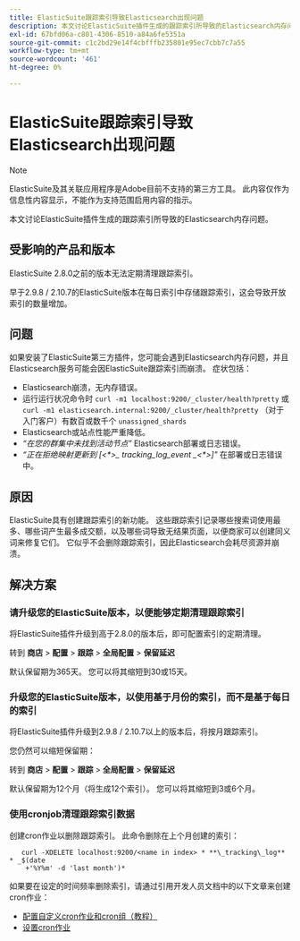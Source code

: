 ```yaml
---
title: ElasticSuite跟踪索引导致Elasticsearch出现问题
description: 本文讨论ElasticSuite插件生成的跟踪索引所导致的Elasticsearch内存问题。
exl-id: 67bfd06a-c801-4306-8510-a84a6fe5351a
source-git-commit: c1c2bd29e14f4cbfffb235801e95ec7cbb7c7a55
workflow-type: tm+mt
source-wordcount: '461'
ht-degree: 0%

---
```


# ElasticSuite跟踪索引导致Elasticsearch出现问题

>[!NOTE]
>
>ElasticSuite及其关联应用程序是Adobe目前不支持的第三方工具。 此内容仅作为信息性内容显示，不能作为支持范围启用内容的指示。

本文讨论ElasticSuite插件生成的跟踪索引所导致的Elasticsearch内存问题。

## 受影响的产品和版本

ElasticSuite 2.8.0之前的版本无法定期清理跟踪索引。

早于2.9.8 / 2.10.7的ElasticSuite版本在每日索引中存储跟踪索引，这会导致开放索引的数量增加。

## 问题

如果安装了ElasticSuite第三方插件，您可能会遇到Elasticsearch内存问题，并且Elasticsearch服务可能会因ElasticSuite跟踪索引而崩溃。 症状包括：

* Elasticsearch崩溃，无内存错误。
* 运行运行状况命令时 `curl -m1 localhost:9200/_cluster/health?pretty` 或 `curl -m1 elasticsearch.internal:9200/_cluster/health?pretty` （对于入门客户）有数百或数千个 `unassigned_shards`
* Elasticsearch或站点性能严重降低。
* *“在您的群集中未找到活动节点”* Elasticsearch部署或日志错误。
* *“正在拒绝映射更新到 [&lt;\*>_ tracking_log_event _&lt;\*>]&quot;* 在部署或日志错误中。

## 原因

ElasticSuite具有创建跟踪索引的新功能。 这些跟踪索引记录哪些搜索词使用最多、哪些词产生最多成交额，以及哪些词导致无结果页面，以便商家可以创建同义词来修复它们。 它似乎不会删除跟踪索引，因此Elasticsearch会耗尽资源并崩溃。

## 解决方案

### 请升级您的ElasticSuite版本，以便能够定期清理跟踪索引

将ElasticSuite插件升级到高于2.8.0的版本后，即可配置索引的定期清理。

转到 **商店** > **配置** > **跟踪** > **全局配置** > **保留延迟**

默认保留期为365天。 您可以将其缩短到30或15天。

### 升级您的ElasticSuite版本，以使用基于月份的索引，而不是基于每日的索引

将ElasticSuite插件升级到2.9.8 / 2.10.7以上的版本后，将按月跟踪索引。

您仍然可以缩短保留期：

转到 **商店** > **配置** > **跟踪** > **全局配置** > **保留延迟**

默认保留期为12个月（将生成12个索引）。 您可以将其缩短到3或6个月。

### 使用cronjob清理跟踪索引数据

创建cron作业以删除跟踪索引。 此命令删除在上个月创建的索引：

```
   curl -XDELETE localhost:9200/<name in index> * **\_tracking\_log** * _$(date
    +'%Y%m' -d 'last month')*
```

如果要在设定的时间频率删除索引，请通过引用开发人员文档中的以下文章来创建cron作业：

* [配置自定义cron作业和cron组（教程）](https://devdocs.magento.com/guides/v2.3/config-guide/cron/custom-cron-tut.html)
* [设置cron作业](https://devdocs.magento.com/guides/v2.3/cloud/configure/setup-cron-jobs.html)
